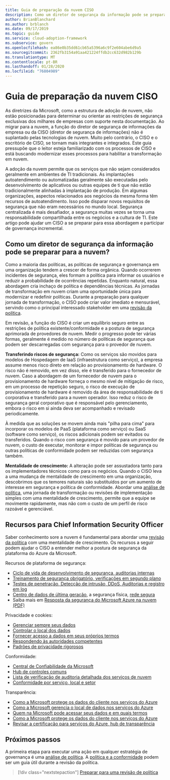 ```yaml
---
title: Guia de preparação da nuvem CISO
description: Como um diretor de segurança da informação pode se preparar para a nuvem?
author: BrianBlanchard
ms.author: brblanch
ms.date: 09/17/2019
ms.topic: guide
ms.service: cloud-adoption-framework
ms.subservice: govern
ms.openlocfilehash: ea86e0b35dd61cb65a5396a6c9f2e604abe6d9a5
ms.sourcegitcommit: 2362fb3154a91aa421224ffdb2cc632d982b129b
ms.translationtype: MT
ms.contentlocale: pt-BR
ms.lasthandoff: 01/28/2020
ms.locfileid: "76804989"
---
```

# <a name="ciso-cloud-readiness-guide"></a>Guia de preparação da nuvem CISO

As diretrizes da Microsoft, como a estrutura de adoção de nuvem, não estão posicionadas para determinar ou orientar as restrições de segurança exclusivas dos milhares de empresas com suporte nesta documentação. Ao migrar para a nuvem, a função do diretor de segurança de informações da empresa ou da CISO (diretor de segurança de informações) não é suplantado pelas tecnologias de nuvem. Muito pelo contrário, o CISO e o escritório de CISO, se tornam mais integrantes e integrados. Este guia pressupõe que o leitor esteja familiarizado com os processos de CISO e está buscando modernizar esses processos para habilitar a transformação em nuvem.

A adoção da nuvem permite que os serviços que não sejam considerados geralmente em ambientes de TI tradicionais. As implantações autoatendimento ou automatizadas geralmente são executadas pelo desenvolvimento de aplicativos ou outras equipes de ti que não estão tradicionalmente alinhadas à implantação de produção. Em algumas organizações, aspectos relacionados aos negócios da mesma forma têm recursos de autoatendimento. Isso pode disparar novos requisitos de segurança que não eram necessários no mundo local. Segurança centralizada é mais desafiador, a segurança muitas vezes se torna uma responsabilidade compartilhada entre os negócios e a cultura de TI. Este artigo pode ajudar um CISO a se preparar para essa abordagem e participar de governança incremental.

<!-- markdownlint-disable MD026 -->

## <a name="how-can-a-ciso-prepare-for-the-cloud"></a>Como um diretor de segurança da informação pode se preparar para a nuvem?

Como a maioria das políticas, as políticas de segurança e governança em uma organização tendem a crescer de forma orgânica. Quando ocorrerem incidentes de segurança, eles formam a política para informar os usuários e reduzir a probabilidade de ocorrências repetidas. Enquanto natural, essa abordagem cria inchaço de política e dependências técnicas. As jornadas de transformação em nuvem criam uma oportunidade única para modernizar e redefinir políticas. Durante a preparação para qualquer jornada de transformação, o CISO pode criar valor imediato e mensurável, servindo como o principal interessado stakeholder em uma [revisão da política](./cloud-policy-review.md).

Em revisão, a função do CISO é criar um equilíbrio seguro entre as restrições de política existente/conformidade e a postura de segurança aprimorada de provedores de nuvem. Medir o progresso pode ter várias formas, geralmente é medido no número de políticas de segurança que podem ser descarregadas com segurança para o provedor de nuvem.

**Transferindo riscos de segurança:** Como os serviços são movidos para modelos de Hospedagem de IaaS (infraestrutura como serviço), a empresa assume menos risco direto em relação ao provisionamento de hardware. O risco não é removido, em vez disso, ele é transferido para o fornecedor de nuvem. Caso a abordagem de um fornecedor de nuvem para o provisionamento de hardware forneça o mesmo nível de mitigação de risco, em um processo de repetição seguro, o risco de execução de provisionamento de hardware é removido da área de responsabilidade de ti corporativa e transferido para a nuvem operador. Isso reduz o risco de segurança geral corporativo que é responsável pelo gerenciamento, embora o risco em si ainda deva ser acompanhado e revisado periodicamente.

À medida que as soluções se movem ainda mais "pilha para cima" para incorporar os modelos de PaaS (plataforma como serviço) ou SaaS (software como serviço), os riscos adicionais podem ser evitados ou transferidos. Quando o risco com segurança é movido para um provedor de nuvem, o custo de executar, monitorar e impor políticas de segurança ou outras políticas de conformidade podem ser reduzidas com segurança também.

**Mentalidade de crescimento:** A alteração pode ser assustadora tanto para os implementadores técnicos como para os negócios. Quando o CISO leva a uma mudança de mentalidade de crescimento em uma organização, descobrimos que os temores naturais são substituídos por um aumento de interesse em segurança e política de conformidade. Abordar uma [análise de política](./cloud-policy-review.md), uma jornada de transformação ou revisões de implementação simples com uma mentalidade de crescimento, permite que a equipe se movimente rapidamente, mas não com o custo de um perfil de risco razoável e gerenciável.

## <a name="resources-for-the-chief-information-security-officer"></a>Recursos para Chief Information Security Officer

Saber conhecimento sore a nuvem é fundamental para abordar uma [revisão da política](./cloud-policy-review.md) com uma mentalidade de crescimento. Os recursos a seguir podem ajudar o CISO a entender melhor a postura de segurança da plataforma do Azure da Microsoft.

Recursos de plataforma de segurança:

- [Ciclo de vida de desenvolvimento de segurança, auditorias internas](https://www.microsoft.com/sdl)
- [Treinamento de segurança obrigatório, verificações em segundo plano](https://downloads.cloudsecurityalliance.org/star/self-assessment/StandardResponsetoRequestforInformationWindowsAzureSecurityPrivacy.docx)
- [Testes de penetração, Detecção de intrusão, DDoS, Auditorias e registro em log](https://www.microsoft.com/trustcenter/Security/AuditingAndLogging)
- [Centro de dados de última geração](https://www.microsoft.com/cloud-platform/global-datacenters), a segurança física, [rede segura](https://docs.microsoft.com/azure/security/security-network-overview)
- Saiba mais em [Resposta da segurança do Microsoft Azure na nuvem (PDF)](https://aka.ms/SecurityResponsePaper)

Privacidade e cookies:

- [Gerenciar sempre seus dados](https://www.microsoft.com/trustcenter/Privacy/You-own-your-data)
- [Controlar o local dos dados](https://www.microsoft.com/trustcenter/Privacy/Where-your-data-is-located)
- [Fornecer acesso a dados em seus próprios termos](https://www.microsoft.com/trustcenter/Privacy/Who-can-access-your-data-and-on-what-terms)
- [Respondendo às autoridades competentes](https://www.microsoft.com/trustcenter/Privacy/Responding-to-govt-agency-requests-for-customer-data)
- [Padrões de privacidade rigorosos](https://www.microsoft.com/TrustCenter/Privacy/We-set-and-adhere-to-stringent-standards)

Conformidade:

- [Central de Confiabilidade da Microsoft](https://www.microsoft.com/trustcenter/default.aspx)
- [Hub de controles comuns](https://www.microsoft.com/trustcenter/Common-Controls-Hub)
- [Lista de verificação de auditoria detalhada dos serviços de nuvem](https://www.microsoft.com/trustcenter/Compliance/Due-Diligence-Checklist)
- [Conformidade por serviço, local e setor](https://www.microsoft.com/trustcenter/Compliance/default.aspx)

Transparência:

- [Como a Microsoft protege os dados do cliente nos serviços do Azure](https://www.microsoft.com/trustcenter/Transparency/default.aspx)
- [Como a Microsoft gerencia o local de dados nos serviços do Azure](https://azuredatacentermap.azurewebsites.net)
- [Quem na Microsoft pode acessar seus dados e em quais termos](https://www.microsoft.com/trustcenter/Privacy/Who-can-access-your-data-and-on-what-terms)
- [Como a Microsoft protege os dados do cliente nos serviços do Azure](https://www.microsoft.com/trustcenter/Transparency/default.aspx)
- [Revisar a certificação para serviços do Azure, hub de transparência](https://www.microsoft.com/trustcenter/Compliance/default.aspx)

## <a name="next-steps"></a>Próximos passos

A primeira etapa para executar uma ação em qualquer estratégia de governança é uma [análise de política](./cloud-policy-review.md). A [política e a conformidade](./index.md) podem ser um guia útil durante a revisão da política.

> [!div class="nextstepaction"]
> [Preparar para uma revisão de política](./cloud-policy-review.md)
